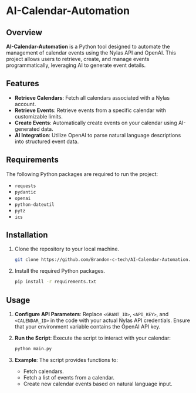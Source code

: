 # AI-Calendar-Automation

## Overview
**AI-Calendar-Automation** is a Python tool designed to automate the management of calendar events using the Nylas API and OpenAI. This project allows users to retrieve, create, and manage events programmatically, leveraging AI to generate event details.

## Features
- **Retrieve Calendars**: Fetch all calendars associated with a Nylas account.
- **Retrieve Events**: Retrieve events from a specific calendar with customizable limits.
- **Create Events**: Automatically create events on your calendar using AI-generated data.
- **AI Integration**: Utilize OpenAI to parse natural language descriptions into structured event data.

## Requirements

The following Python packages are required to run the project:

- `requests`
- `pydantic`
- `openai`
- `python-dateutil`
- `pytz`
- `ics`

## Installation

1. Clone the repository to your local machine.

    ```bash
    git clone https://github.com/Brandon-c-tech/AI-Calendar-Automation.git
    ```

2. Install the required Python packages.

    ```bash
    pip install -r requirements.txt
    ```

## Usage

1. **Configure API Parameters**: Replace `<GRANT_ID>`, `<API_KEY>`, and `<CALENDAR_ID>` in the code with your actual Nylas API credentials. Ensure that your environment variable contains the OpenAI API key.

2. **Run the Script**: Execute the script to interact with your calendar:
    ```bash
    python main.py
    ```

3. **Example**: The script provides functions to:
    - Fetch calendars.
    - Fetch a list of events from a calendar.
    - Create new calendar events based on natural language input.

